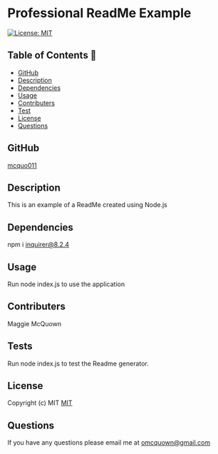 # Professional ReadMe Example
  [![License: MIT](https://img.shields.io/badge/License-MIT-yellow.svg)](https://opensource.org/licenses/MIT)

 ## Table of Contents 📑

  * [GitHub](#github)
  * [Description](#description)
  * [Dependencies](#dependencies)
  * [Usage](#usage)
  * [Contributers](#contributers)
  * [Test](#test)
  * [License](#license)
  * [Questions](#question)

  ## GitHub 

  [mcquo011](https://github.com/mcquo011/)

  ## Description 

  This is an example of a ReadMe created using Node.js

  ## Dependencies  

  npm i inquirer@8.2.4

  ## Usage 

  Run node index.js to use the application

  ## Contributers 

  Maggie McQuown

  ## Tests 

  Run node index.js to test the Readme generator.

  ## License 
  
  Copyright (c) MIT
  [MIT](https://opensource.org/licenses/MIT)

  ## Questions 

  If you have any questions please email me at omcquown@gmail.com
  
